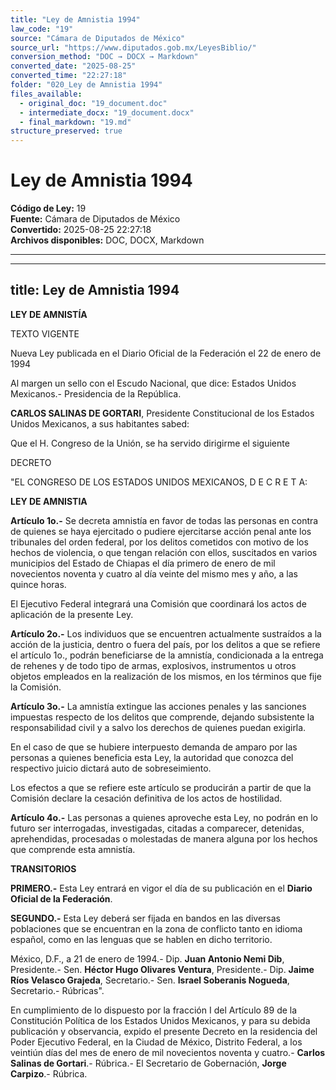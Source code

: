 ```yaml
---
title: "Ley de Amnistia 1994"
law_code: "19"
source: "Cámara de Diputados de México"
source_url: "https://www.diputados.gob.mx/LeyesBiblio/"
conversion_method: "DOC → DOCX → Markdown"
converted_date: "2025-08-25"
converted_time: "22:27:18"
folder: "020_Ley de Amnistia 1994"
files_available:
  - original_doc: "19_document.doc"
  - intermediate_docx: "19_document.docx"
  - final_markdown: "19.md"
structure_preserved: true
---
```


# Ley de Amnistia 1994

**Código de Ley:** 19  
**Fuente:** Cámara de Diputados de México  
**Convertido:** 2025-08-25 22:27:18  
**Archivos disponibles:** DOC, DOCX, Markdown

---

---
title: Ley de Amnistia 1994
---

**LEY DE AMNISTÍA**

TEXTO VIGENTE

Nueva Ley publicada en el Diario Oficial de la Federación el 22 de enero de 1994

Al margen un sello con el Escudo Nacional, que dice: Estados Unidos Mexicanos.- Presidencia de la República.

**CARLOS SALINAS DE GORTARI**, Presidente Constitucional de los Estados Unidos Mexicanos, a sus habitantes sabed:

Que el H. Congreso de la Unión, se ha servido dirigirme el siguiente

DECRETO

\"EL CONGRESO DE LOS ESTADOS UNIDOS MEXICANOS, D E C R E T A:

**LEY DE AMNISTIA**

**Artículo 1o.-** Se decreta amnistía en favor de todas las personas en contra de quienes se haya ejercitado o pudiere ejercitarse acción penal ante los tribunales del orden federal, por los delitos cometidos con motivo de los hechos de violencia, o que tengan relación con ellos, suscitados en varios municipios del Estado de Chiapas el día primero de enero de mil novecientos noventa y cuatro al día veinte del mismo mes y año, a las quince horas.

El Ejecutivo Federal integrará una Comisión que coordinará los actos de aplicación de la presente Ley.

**Artículo 2o.-** Los individuos que se encuentren actualmente sustraídos a la acción de la justicia, dentro o fuera del país, por los delitos a que se refiere el artículo 1o., podrán beneficiarse de la amnistía, condicionada a la entrega de rehenes y de todo tipo de armas, explosivos, instrumentos u otros objetos empleados en la realización de los mismos, en los términos que fije la Comisión.

**Artículo 3o.-** La amnistía extingue las acciones penales y las sanciones impuestas respecto de los delitos que comprende, dejando subsistente la responsabilidad civil y a salvo los derechos de quienes puedan exigirla.

En el caso de que se hubiere interpuesto demanda de amparo por las personas a quienes beneficia esta Ley, la autoridad que conozca del respectivo juicio dictará auto de sobreseimiento.

Los efectos a que se refiere este artículo se producirán a partir de que la Comisión declare la cesación definitiva de los actos de hostilidad.

**Artículo 4o.-** Las personas a quienes aproveche esta Ley, no podrán en lo futuro ser interrogadas, investigadas, citadas a comparecer, detenidas, aprehendidas, procesadas o molestadas de manera alguna por los hechos que comprende esta amnistía.

**TRANSITORIOS**

**PRIMERO.-** Esta Ley entrará en vigor el día de su publicación en el **Diario Oficial de la Federación**.

**SEGUNDO.-** Esta Ley deberá ser fijada en bandos en las diversas poblaciones que se encuentran en la zona de conflicto tanto en idioma español, como en las lenguas que se hablen en dicho territorio.

México, D.F., a 21 de enero de 1994.- Dip. **Juan Antonio Nemi Dib**, Presidente.- Sen. **Héctor Hugo Olivares Ventura**, Presidente.- Dip. **Jaime Ríos Velasco Grajeda**, Secretario.- Sen. **Israel Soberanis Nogueda**, Secretario.- Rúbricas\".

En cumplimiento de lo dispuesto por la fracción I del Artículo 89 de la Constitución Política de los Estados Unidos Mexicanos, y para su debida publicación y observancia, expido el presente Decreto en la residencia del Poder Ejecutivo Federal, en la Ciudad de México, Distrito Federal, a los veintiún días del mes de enero de mil novecientos noventa y cuatro.- **Carlos Salinas de Gortari**.- Rúbrica.- El Secretario de Gobernación, **Jorge Carpizo**.- Rúbrica.
